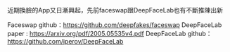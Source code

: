 
近期換臉的App又日漸興起，先前faceswap跟DeepFaceLab也有不斷推陳出新

Faceswap github：https://github.com/deepfakes/faceswap
DeepFaceLab paper : https://arxiv.org/pdf/2005.05535v4.pdf
DeepFaceLab github：https://github.com/iperov/DeepFaceLab